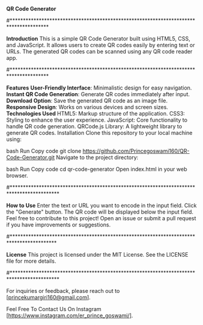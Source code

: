 **QR Code Generator**

#**************************************************************************************

**Introduction**
This is a simple QR Code Generator built using HTML5, CSS, and JavaScript. It allows users to create QR codes easily by entering text or URLs. The generated QR codes can be scanned using any QR code reader app.

#**************************************************************************************

**Features**
**User-Friendly Interface**: Minimalistic design for easy navigation.
**Instant QR Code Generation**: Generate QR codes immediately after input.
**Download Option**: Save the generated QR code as an image file.
**Responsive Design**: Works on various devices and screen sizes.
**Technologies Used**
HTML5: Markup structure of the application.
CSS3: Styling to enhance the user experience.
JavaScript: Core functionality to handle QR code generation.
QRCode.js Library: A lightweight library to generate QR codes.
Installation
Clone this repository to your local machine using:

bash
Run
Copy code
git clone https://github.com/Princegoswami160/QR-Code-Generator.git
Navigate to the project directory:

bash
Run
Copy code
cd qr-code-generator
Open index.html in your web browser.

#******************************************************************************************

**How to Use**
Enter the text or URL you want to encode in the input field.
Click the "Generate" button.
The QR code will be displayed below the input field.
Feel free to contribute to this project! Open an issue or submit a pull request if you have improvements or suggestions.

#*****************************************************************************************

**License**
This project is licensed under the MIT License. See the LICENSE file for more details.

#******************************************************************************************

For inquiries or feedback, please reach out to [princekumargiri160@gmail.com].

Feel Free To Contact Us On Instagram [https://www.instagram.com/er_prince_goswami/].
